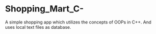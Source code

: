 # Shopping_Mart_C-
A simple shopping app which utilizes the concepts of OOPs in C++. And uses local text files as database.
